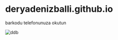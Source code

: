 # deryadenizballi.github.io
barkodu telefonunuza okutun

![ddb](https://user-images.githubusercontent.com/49809450/111380515-8300c380-86b5-11eb-88e7-81e0141a13fa.png)
